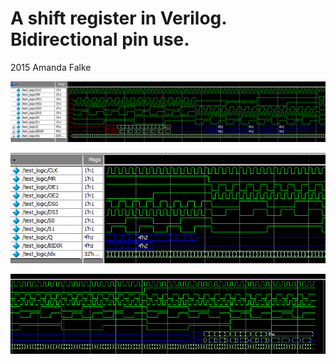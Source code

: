 # A shift register in Verilog. Bidirectional pin use.

2015 Amanda Falke

![alt text](https://github.com/abstractmachines/verilog-shift-register/blob/master/sim1.PNG)


![alt text](https://github.com/abstractmachines/verilog-shift-register/blob/master/sim2.PNG)


![alt text](https://github.com/abstractmachines/verilog-shift-register/blob/master/sim3.PNG)
